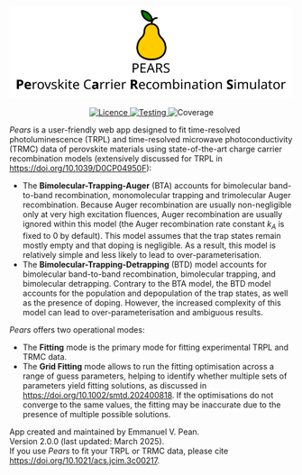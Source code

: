 <p align="center">
   <img src="https://github.com/Emmanuelpean/pears/blob/main/resources/medias/logo_text.svg" alt="Pears">
</p>
<p align="center">
   <a href="https://opensource.org/licenses/MIT">
   <img src="https://img.shields.io/badge/License-MIT-yellow.svg" alt="Licence">
   </a>
   <a href="https://github.com/Emmanuelpean/pears/actions?query=branch%3Amain+event%3Apush">
   <img src="https://github.com/emmanuelpean/pears/actions/workflows/test.yml/badge.svg?event=push&branch=main" alt="Testing">
   </a>
   <a>
   <img src="https://img.shields.io/endpoint?url=https://gist.githubusercontent.com/emmanuelpean/3d13cd09334063855921d2537ee75916/raw/pytest-coverage-comment__main.json" alt="Coverage">
   </a>
</p>

*Pears* is a user-friendly web app designed to fit time-resolved photoluminescence (TRPL) and time-resolved microwave 
photoconductivity (TRMC) data of perovskite materials using state-of-the-art charge carrier recombination models 
(extensively discussed for TRPL in https://doi.org/10.1039/D0CP04950F): 
* The **Bimolecular-Trapping-Auger** (BTA) accounts for bimolecular band-to-band recombination, monomolecular trapping and 
trimolecular Auger recombination. Because Auger recombination are usually non-negligible only at very high excitation 
fluences, Auger recombination are usually ignored within this model (the Auger recombination rate constant $k_A$ is 
fixed to 0 by default). This model assumes that the trap states remain mostly empty and that doping is negligible. 
As a result, this model is relatively simple and less likely to lead to over-parameterisation.
* The **Bimolecular-Trapping-Detrapping** (BTD) model accounts for bimolecular band-to-band recombination, bimolecular 
trapping, and bimolecular detrapping. Contrary to the BTA model, the BTD model accounts for the population and 
depopulation of the trap states, as well as the presence of doping. However, the increased complexity of this model can 
lead to over-parameterisation and ambiguous results.

*Pears* offers two operational modes:
* The **Fitting** mode is the primary mode for fitting experimental TRPL and TRMC data.
* The **Grid Fitting** mode allows to run the fitting optimisation across a range of guess parameters, helping to 
identify whether multiple sets of parameters yield fitting solutions, as discussed in https://doi.org/10.1002/smtd.202400818. 
If the optimisations do not converge to the same values, the fitting may be inaccurate due to the presence of multiple 
possible solutions.

App created and maintained by Emmanuel V. Pean.  
Version 2.0.0 (last updated: March 2025).  
If you use *Pears* to fit your TRPL or TRMC data, please cite https://doi.org/10.1021/acs.jcim.3c00217.
